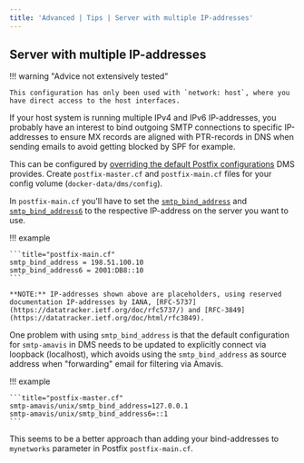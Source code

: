 ```yaml
---
title: 'Advanced | Tips | Server with multiple IP-addresses'
---
```


## Server with multiple IP-addresses

!!! warning "Advice not extensively tested"

    This configuration has only been used with `network: host`, where you have direct access to the host interfaces.

If your host system is running multiple IPv4 and IPv6 IP-addresses, you probably have an interest to
bind outgoing SMTP connections to specific IP-addresses to ensure MX records are aligned with
PTR-records in DNS when sending emails to avoid getting blocked by SPF for example.

This can be configured by [overriding the default Postfix configurations](../override-defaults/postfix.md) DMS provides. Create `postfix-master.cf` and `postfix-main.cf` files for your config volume (`docker-data/dms/config`).

In `postfix-main.cf` you'll have to set the [`smtp_bind_address`](https://www.postfix.org/postconf.5.html#smtp_bind_address) and [`smtp_bind_address6`](https://www.postfix.org/postconf.5.html#smtp_bind_address6)
to the respective IP-address on the server you want to use.

!!! example

    ```title="postfix-main.cf"
    smtp_bind_address = 198.51.100.10
    smtp_bind_address6 = 2001:DB8::10
    ```

    **NOTE:** IP-addresses shown above are placeholders, using reserved documentation IP-addresses by IANA, [RFC-5737](https://datatracker.ietf.org/doc/rfc5737/) and [RFC-3849](https://datatracker.ietf.org/doc/html/rfc3849).

One problem with using `smtp_bind_address` is that the default configuration for `smtp-amavis` in
DMS needs to be updated to explicitly connect via loopback (localhost), which avoids using
the `smtp_bind_address` as source address when "forwarding" email for filtering via Amavis.

!!! example

    ```title="postfix-master.cf"
    smtp-amavis/unix/smtp_bind_address=127.0.0.1
    smtp-amavis/unix/smtp_bind_address6=::1
    ```

This seems to be a better approach than adding your bind-addresses to `mynetworks` parameter in
Postfix `postfix-main.cf`.


